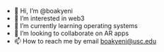 - 👋 Hi, I’m @boakyeni
- 👀 I’m interested in web3 
- 🌱 I’m currently learning operating systems
- 💞️ I’m looking to collaborate on AR apps
- 📫 How to reach me by email boakyeni@usc.edu

<!---
boakyeni/boakyeni is a ✨ special ✨ repository because its `README.md` (this file) appears on your GitHub profile.
You can click the Preview link to take a look at your changes.
--->
